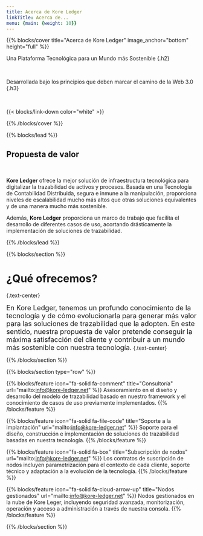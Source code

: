 ```yaml
---
title: Acerca de Kore Ledger
linkTitle: Acerca de...
menu: {main: {weight: 10}}
---
```


{{% blocks/cover title="Acerca de Kore Ledger" image_anchor="bottom" height="full" %}}

Una Plataforma Tecnológica para un Mundo más Sostenible
{.h2}

<br />

Desarrollada bajo los principios que deben marcar el camino de la Web 3.0
{.h3}

<br />


{{< blocks/link-down color="white" >}}

{{% /blocks/cover %}}

{{% blocks/lead %}}

## Propuesta de valor

<br />

**Kore Ledger** ofrece la mejor solución de infraestructura tecnológica para digitalizar la trazabilidad de activos y procesos. Basada en una Tecnología de Contabilidad Distribuida, segura e inmune a la manipulación, proporciona niveles de escalabilidad mucho más altos que otras soluciones equivalentes y de una manera mucho más sostenible.

Además, **Kore Ledger** proporciona un marco de trabajo que facilita el desarrollo de diferentes casos de uso, acortando drásticamente la implementación de soluciones de trazabilidad.

{{% /blocks/lead %}}

{{% blocks/section %}}

# ¿Qué ofrecemos?
{.text-center}

<font size=4>En Kore Ledger, tenemos un profundo conocimiento de la tecnología y de cómo evolucionarla para generar más valor para las soluciones de trazabilidad que la adopten. En este sentido, nuestra propuesta de valor pretende conseguir la máxima satisfacción del cliente y contribuir a un mundo más sostenible con nuestra tecnología.</font>
{.text-center}

{{% /blocks/section %}}

{{% blocks/section type="row" %}}

{{% blocks/feature icon="fa-solid fa-comment" title="Consultoría" url="mailto:info@kore-ledger.net" %}}
Asesoramiento en el diseño y desarrollo del modelo de trazabilidad basado en nuestro framework y el conocimiento de casos de uso previamente implementados.
{{% /blocks/feature %}}

{{% blocks/feature icon="fa-solid fa-file-code" title="Soporte a la implantación" url="mailto:info@kore-ledger.net" %}}
Soporte para el diseño, construcción e implementación de soluciones de trazabilidad basadas en nuestra tecnología.
{{% /blocks/feature %}}

{{% blocks/feature icon="fa-solid fa-box" title="Subscripción de nodos" url="mailto:info@kore-ledger.net" %}}
Los contratos de suscripción de nodos incluyen parametrización para el contexto de cada cliente, soporte técnico y adaptación a la evolución de la tecnología.
{{% /blocks/feature %}}

{{% blocks/feature icon="fa-solid fa-cloud-arrow-up" title="Nodos gestionados" url="mailto:info@kore-ledger.net" %}}
Nodos gestionados en la nube de Kore Leger, incluyendo seguridad avanzada, monitorización, operación y acceso a administración a través de nuestra consola.
{{% /blocks/feature %}}

{{% /blocks/section %}}
